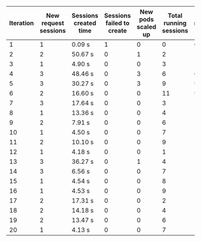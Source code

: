 | Iteration | New request sessions | Sessions created time | Sessions failed to create | New pods scaled up | Total running sessions | Total running pods | Max sessions per pod | Gaps | Sessions closed |
| --------- | -------------------- | --------------------- | ------------------------- | ------------------ | ---------------------- | ------------------ | -------------------- | ---- | --------------- |
| 1         | 1                    | 0.09 s                | 1                         | 0                  | 0                      | 0                  | 3                    | 0    | 0               |
| 2         | 2                    | 50.67 s               | 0                         | 1                  | 2                      | 1                  | 3                    | 1    | 0               |
| 3         | 1                    | 4.90 s                | 0                         | 0                  | 3                      | 2                  | 3                    | 3    | 0               |
| 4         | 3                    | 48.46 s               | 0                         | 3                  | 6                      | 6                  | 3                    | 12   | 0               |
| 5         | 3                    | 30.27 s               | 0                         | 3                  | 9                      | 9                  | 3                    | 18   | 0               |
| 6         | 2                    | 16.60 s               | 0                         | 0                  | 11                     | 9                  | 3                    | 16   | 11              |
| 7         | 3                    | 17.64 s               | 0                         | 0                  | 3                      | 11                 | 3                    | 30   | 0               |
| 8         | 1                    | 13.36 s               | 0                         | 0                  | 4                      | 11                 | 3                    | 29   | 0               |
| 9         | 2                    | 7.91 s                | 0                         | 0                  | 6                      | 11                 | 3                    | 27   | 0               |
| 10        | 1                    | 4.50 s                | 0                         | 0                  | 7                      | 11                 | 3                    | 26   | 0               |
| 11        | 2                    | 10.10 s               | 0                         | 0                  | 9                      | 11                 | 3                    | 24   | 9               |
| 12        | 1                    | 4.18 s                | 0                         | 0                  | 1                      | 11                 | 3                    | 32   | 0               |
| 13        | 3                    | 36.27 s               | 0                         | 1                  | 4                      | 12                 | 3                    | 32   | 0               |
| 14        | 3                    | 6.56 s                | 0                         | 0                  | 7                      | 12                 | 3                    | 29   | 0               |
| 15        | 1                    | 4.54 s                | 0                         | 0                  | 8                      | 12                 | 3                    | 28   | 0               |
| 16        | 1                    | 4.53 s                | 0                         | 0                  | 9                      | 12                 | 3                    | 27   | 9               |
| 17        | 2                    | 17.31 s               | 0                         | 0                  | 2                      | 10                 | 3                    | 28   | 0               |
| 18        | 2                    | 14.18 s               | 0                         | 0                  | 4                      | 10                 | 3                    | 26   | 0               |
| 19        | 2                    | 13.47 s               | 0                         | 0                  | 6                      | 10                 | 3                    | 24   | 0               |
| 20        | 1                    | 4.13 s                | 0                         | 0                  | 7                      | 10                 | 3                    | 23   | 0               |